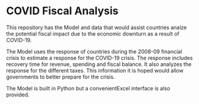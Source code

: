 # COVID Fiscal Analysis

This repository has the Model and data that would assist countries analze the potential fiscal impact due to the economic downturn as a result of COVID-19.

The Model uses the response of countries during the 2008-09 financial crisis to estimate a response for the COVID-19 crisis. The response includes recovery time for revenue, spending and fiscal balance. It also analyzes the response for the different taxes. This information it is hoped would allow governments to better prepare for the crisis.

The Model is built in Python but a convenientExcel interface is also provided.
